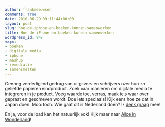 ```yaml
---
author: frankmeeuwsen
comments: true
date: 2010-06-29 09:11:44+00:00
layout: post
slug: hoe-de-iphone-en-boeken-kunnen-samenwerken
title: Hoe de iPhone en boeken kunnen samenwerken
wordpress_id: 949
tags:
- boeken
- digitale media
- iphone
- mashup
- remediatie
- samensmelten
---
```


Genoeg verdedigend gedrag van uitgevers en schrijvers over hun zo geliefde papieren eindproduct. Zoek naar manieren om digitale media te integreren in je product. Voeg waarde toe, verras, maak iets waar over gepraat en geschreven wordt. Doe iets speciaals! Kijk eens hoe ze dat in Japan doen. Mooi toch. Wie gaat dit in Nederland doen? Ik [denk graag](/contact?phpMyAdmin=e7c4ed92b25t4017d32d) mee!






En ja, voor de Ipad kan het natuurlijk ook! Kijk maar naar [Alice in Wonderland](/zo-kunnen-boeken-op-de-ipad-worden/)!

